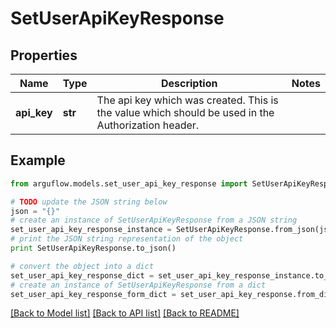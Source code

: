 # SetUserApiKeyResponse


## Properties

Name | Type | Description | Notes
------------ | ------------- | ------------- | -------------
**api_key** | **str** | The api key which was created. This is the value which should be used in the Authorization header. | 

## Example

```python
from arguflow.models.set_user_api_key_response import SetUserApiKeyResponse

# TODO update the JSON string below
json = "{}"
# create an instance of SetUserApiKeyResponse from a JSON string
set_user_api_key_response_instance = SetUserApiKeyResponse.from_json(json)
# print the JSON string representation of the object
print SetUserApiKeyResponse.to_json()

# convert the object into a dict
set_user_api_key_response_dict = set_user_api_key_response_instance.to_dict()
# create an instance of SetUserApiKeyResponse from a dict
set_user_api_key_response_form_dict = set_user_api_key_response.from_dict(set_user_api_key_response_dict)
```
[[Back to Model list]](../README.md#documentation-for-models) [[Back to API list]](../README.md#documentation-for-api-endpoints) [[Back to README]](../README.md)


